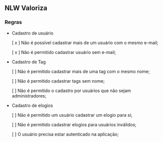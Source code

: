 ## NLW Valoriza

### Regras

- Cadastro de usuário

    [ x ] Não é possível cadastrar mais de um usuário com o mesmo e-mail;

    [ x ] Não é permitido cadastrar usuário sem e-mail;

- Cadastro de Tag

    [ ] Não é permitido cadastrar mais de uma tag com o mesmo nome;

    [ ] Não é permitido cadastrar tags sem nome;

    [ ] Não é permitido o cadastro por usuários que não sejam administradores;

- Cadastro de elogios

    [ ] Não é permitido um usuário cadastrar um elogio para si;

    [ ] Não é permitido cadastrar elogios para usuários inválidos;

    [ ] O usuário precisa estar autenticado na aplicação;